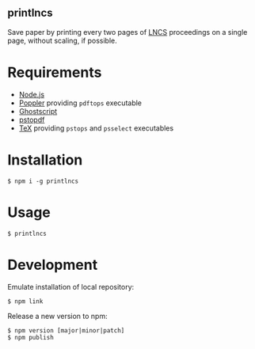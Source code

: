 ## printlncs

Save paper by printing every two pages of [LNCS][] proceedings on a single page,
without scaling, if possible.

# Requirements

* [Node.js][]
* [Poppler][] providing `pdftops` executable
* [Ghostscript][]
* [pstopdf][]
* [TeX][] providing `pstops` and `psselect` executables

# Installation

    $ npm i -g printlncs

# Usage

    $ printlncs

# Development

Emulate installation of local repository:

    $ npm link

Release a new version to npm:

    $ npm version [major|minor|patch]
    $ npm publish

[Node.js]: https://nodejs.org
[Poppler]: https://poppler.freedesktop.org
[Ghostscript]: https://www.ghostscript.com
[pstopdf]: https://developer.apple.com/legacy/library/documentation/Darwin/Reference/ManPages/man1/pstopdf.1.html
[Tex]: https://www.tug.org
[LNCS]: http://www.springer.com/gp/computer-science/lncs
